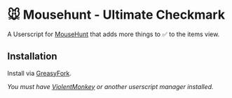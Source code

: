 # 🐭️ Mousehunt - Ultimate Checkmark

A Userscript for [MouseHunt](https://mousehuntgame.com) that adds more things to ✅️ to the items view.

## Installation

Install via [GreasyFork](https://greasyfork.org/en/scripts/461469-mousehunt-ultimate-checkmark-beta).

*You must have [ViolentMonkey](https://violentmonkey.github.io/) or another userscript manager installed.*
